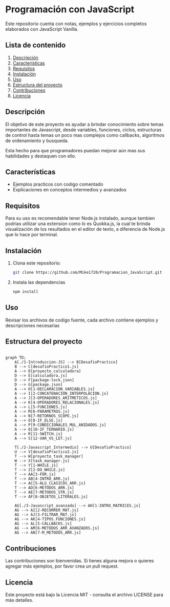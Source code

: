 # Programación con JavaScript

Este repositorio cuenta con notas, ejemplos y ejercicios completos elaborados con JavaScript Vanilla.

## Lista de contenido

1. [Descripción](#descripción)
2. [Características](#características)
3. [Requisitos](#requisitos)
4. [Instalación](#instalación)
5. [Uso](#uso)
6. [Estructura del proyecto](#estructura-del-proyecto)
7. [Contribuciones](#contribuciones)
8. [Licencia](#licencia)

## Descripción

El objetivo de este proyecto es ayudar a brindar conocimiento sobre temas importantes de Javascript, desde variables, funciones, ciclos, estructuras de control hasta temas un poco mas complejos como callbacks, algoritmos de ordenamiento y busqueda.

Esta hecho para que programadores puedan mejorar aún mas sus habilidades y destaquen con ello.

## Características

- Ejemplos practicos con codigo comentado
- Explicaciones en conceptos intermedios y avanzados

## Requisitos

Para su uso es recomendable tener Node.js instalado, aunque tambien podrias utilizar una extension como lo es Quokka.js, la cual te brinda visualización de los resultados en el editor de texto, a diferencia de Node.js que lo hace por terminal.

## Instalación

1. Clona este repositorio:
   ```bash
   git clone https://github.com/Mike1720/Programacion_JavaScript.git
   ```
2. Instala las dependencias
   ```bash
   npm install

   ```

## Uso

Revisar los archivos de codigo fuente, cada archivo contiene ejemplos y descripciones necesarias

## Estructura del proyecto

```mermaid

graph TD;
    A[./1-Introduccion-JS] --> B[DesafioPractico]
    B --> C[desafioPractico1.js]
    A --> D[proyecto_calculadora]
    D --> E[calculadora.js]
    D --> F[package-lock.json]
    D --> G[package.json]
    A --> H[1-DECLARACION_VARIABLES.js]
    A --> I[2-CONCATENACION_INTERPOLACION.js]
    A --> J[3-OPERADORES_ARITMETICOS.js]
    A --> K[4-OPERADORES_RELACIONALES.js]
    A --> L[5-FUNCIONES.js]
    A --> M[6-PARAMETROS.js]
    A --> N[7-RETORNOS_SCOPE.js]
    A --> O[8-IF_ELSE.js]
    A --> P[9-CONDICIONALES_MUL_ANIDADOS.js]
    A --> Q[10-IF_TERNARIO.js]
    A --> R[11-SWITCH.js]
    A --> S[12-VAR_VS_LET.js]

    T[./2-Javascript_Intermedio] --> U[DesafioPractico]
    U --> V[desafioPractico2.js]
    T --> W[proyecto_task_manager]
    W --> X[task_manager.js]
    T --> Y[1-WHILE.js]
    T --> Z[2-DO_WHILE.js]
    T --> AA[3-FOR.js]
    T --> AB[4-INTRO_ARR.js]
    T --> AC[5-ALG_CLASICOS_ARR.js]
    T --> AD[6-METODOS_ARR.js]
    T --> AE[7-METODOS_STR.js]
    T --> AF[8-OBJETOS_LITERALES.js]

    AG[./3-Javascript_avanzado] --> AH[1-INTRO_MATRICES.js]
    AG --> AI[2-RECORRER_MAT.js]
    AG --> AJ[3-FILTRAR_MAT.js]
    AG --> AK[4-TIPOS_FUNCIONES.js]
    AG --> AL[5-CALLBACKS.js]
    AG --> AM[6-METODOS_ARR_AVANZADOS.js]
    AG --> AN[7-M_METODOS_ARR.js]

```

## Contribuciones

Las contribuciones son bienvenidas. Si tienes alguna mejora o quieres agregar más ejemplos, por favor crea un pull request.

## Licencia

Este proyecto está bajo la Licencia MIT - consulta el archivo LICENSE para más detalles.
